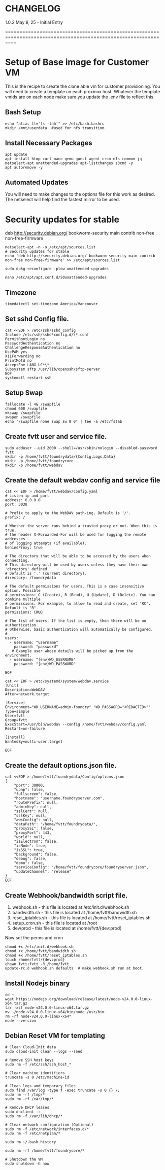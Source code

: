 # CHANGELOG

1.0.2 May 9, 25 - Initial Entry

================================================================================================================

# Setup of Base image for Customer VM

This is the recipe to create the clone able vm for customer provisioning. You will need to create a template on each proxmox host. Whatever the template vmids are on each node make sure you update the .env file to reflect this.

## Bash Setup

```
echo "alias ll='ls -lah'" >> /etc/bash.bashrc
mkdir /mnt/userdata  #used for nfs transition
```

## Install Necessary Packages

```
apt update
apt install htop curl nano qemu-guest-agent cron nfs-common jq netselect-apt unattended-upgrades apt-listchanges s3cmd -y
apt autoremove -y
```

## Automated Updates

You will need to make changes to the options file for this work as desired.
The netselect will help find the fastest mirror to be used.

# Security updates for stable

deb http://security.debian.org/ bookworm-security main contrib non-free non-free-firmware

```
netselect-apt -n -o /etc/apt/sources.list
# Security updates for stable
echo 'deb http://security.debian.org/ bookworm-security main contrib non-free non-free-firmware' >> /etc/apt/sources.list

sudo dpkg-reconfigure -plow unattended-upgrades

nano /etc/apt/apt.conf.d/50unattended-upgrades
```

## Timezone

```
timedatectl set-timezone America/Vancouver
```

## Set sshd Config file.

```
cat <<EOF > /etc/ssh/sshd_config
Include /etc/ssh/sshd*config.d/\*.conf
PermitRootLogin no
PasswordAuthentication no
ChallengeResponseAuthentication no
UsePAM yes
X11Forwarding no
PrintMotd no
AcceptEnv LANG LC*\*
Subsystem sftp /usr/lib/openssh/sftp-server
EOF
systemctl restart ssh
```

## Setup Swap

```
fallocate -l 4G /swapfile
chmod 600 /swapfile
mkswap /swapfile
swapon /swapfile
echo '/swapfile none swap sw 0 0' | tee -a /etc/fstab
```

## Create fvtt user and service file.

```
sudo adduser --uid 2000 --shell=/usr/sbin/nologin --disabled-password fvtt
mkdir -p /home/fvtt/foundrydata/{Config,Logs,Data}
mkdir -p /home/fvtt/foundrycore
mkdir -p /home/fvtt/webdav
```

## Create the default webdav config and service file

```
cat << EOF > /home/fvtt/webdav/config.yaml
# Listen ip and port
address: 0.0.0.0
port: 3030

# Prefix to apply to the WebDAV path-ing. Default is '/'.
prefix: /

# Whether the server runs behind a trusted proxy or not. When this is true,
# the header X-Forwarded-For will be used for logging the remote addresses
# of logging attempts (if available).
behindProxy: true

# The directory that will be able to be accessed by the users when connecting.
# This directory will be used by users unless they have their own 'directory' defined.
# Default is '.' (current directory).
directory: /foundrydata

# The default permissions for users. This is a case insensitive option. Possible
# permissions: C (Create), R (Read), U (Update), D (Delete). You can combine multiple
# permissions. For example, to allow to read and create, set "RC". Default is "R".
permissions: CRUD

# The list of users. If the list is empty, then there will be no authentication.
# Otherwise, basic authentication will automatically be configured.
#
users:
  - username: "username"
    password: "password"
   # Example user whose details will be picked up from the environment.
  - username: "{env}WD_USERNAME"
    password: "{env}WD_PASSWORD"

EOF
```

```
cat << EOF > /etc/systemd/system/webdav.service
[Unit]
Description=WebDAV
After=network.target

[Service]
Environment="WD_USERNAME=admin-foundry" 'WD_PASSWORD="<REDACTED>"'
Type=simple
User=fvtt
Group=fvtt
ExecStart=/usr/bin/webdav --config /home/fvtt/webdav/config.yaml
Restart=on-failure

[Install]
WantedBy=multi-user.target

EOF

```

## Create the default options.json file.

```
cat <<EOF > /home/fvtt/foundrydata/Config/options.json
{
    "port": 30000,
    "upnp": false,
    "fullscreen": false,
    "hostname": "username.foundryserver.com",
    "routePrefix": null,
    "adminKey": null,
    "sslCert": null,
    "sslKey": null,
    "awsConfig": null,
    "dataPath": "/home/fvtt/foundrydata/",
    "proxySSL": false,
    "proxyPort": 443,
    "world": null,
    "isElectron": false,
    "isNode": true,
    "isSSL": true,
    "background": false,
    "debug": false,
    "demo": false,
    "serviceConfig": "/home/fvtt/foundrycore/foundryserver.json",
    "updateChannel": "release"
}
EOF
```

## Create Webhook/bandwidth script file.

1. webhook.sh - this file is located at /etc/init.d/webhook.sh
2. bandwidth.sh - this file is located at /home/fvtt/bandwidth.sh
3. reset_iptables.sh - this file is located at /home/fvtt/reset_iptables.sh
4. setup_cron.sh - this file is located at /root
5. dev/prod - this file is located at /home/fvtt/{dev:prod}

Now set the perms and cron

```
chmod +x /etc/init.d/webhook.sh
chmod +x /home/fvtt/bandwidth.sh
chmod +x /home/fvtt/reset_iptables.sh
touch /home/fvtt/{dev:prod}
chown fvtt:fvtt -R /home/fvtt
update-rc.d webhook.sh defaults  # make webhook.sh run at boot.
```

## Install Nodejs binary

```
cd ~
wget https://nodejs.org/download/release/latest/node-v24.0.0-linux-x64.tar.gz
tar -xzf node-v24.0.0-linux-x64.tar.gz
mv ~/node-v24.0.0-linux-x64/bin/node /usr/bin
rm -rf node-v24.0.0-linux-x64*
node --version
```

## Debian Reset VM for templating

```
# Clean Cloud-Init data
sudo cloud-init clean --logs --seed

# Remove SSH host keys
sudo rm -f /etc/ssh/ssh_host_*

# Clear machine identifiers
truncate -s 0 /etc/machine-id

# Clean logs and temporary files
sudo find /var/log -type f -exec truncate -s 0 {} \;
sudo rm -rf /tmp/*
sudo rm -rf /var/tmp/*

# Remove DHCP leases
sudo dhclient -r
sudo rm -f /var/lib/dhcp/*

# Clear network configuration (Optional)
sudo rm -f /etc/network/interfaces.d/*
sudo rm -f /etc/netplan/*

sudo rm ~/.bash_history

sudo rm -rf /home/fvtt/foundrycore/*

# Shutdown the VM
sudo shutdown -h now
```
